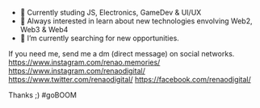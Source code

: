 - 👋 Currently studing JS, Electronics, GameDev & UI/UX
- 👀 Always interested in learn about new technologies envolving Web2, Web3 & Web4
- 🌱 I’m currently searching for new opportunities.

If you need me, send me a dm (direct message) on social networks.
https://www.instagram.com/renao.memories/
https://www.instagram.com/renaodigital/
https://www.twitter.com/renaodigital/
https://facebook.com/renaodigital/

Thanks ;)
#goBOOM